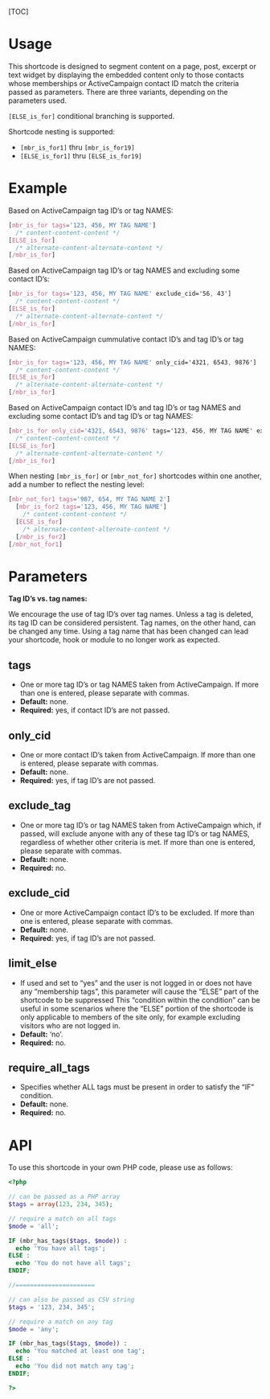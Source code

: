 [TOC]

# Usage
This shortcode is designed to segment content on a page, post, excerpt or text widget by displaying the embedded content only to those contacts whose memberships or ActiveCampaign contact ID match the criteria passed as parameters. There are three variants, depending on the parameters used.

`[ELSE_is_for]` conditional branching is supported.

Shortcode nesting is supported:

- `[mbr_is_for1]` thru `[mbr_is_for19]`
- `[ELSE_is_for1]` thru `[ELSE_is_for19]`

# Example

Based on ActiveCampaign tag ID’s or tag NAMES:

```css
[mbr_is_for tags='123, 456, MY TAG NAME']
  /* content-content-content */
[ELSE_is_for]
  /* alternate-content-alternate-content */
[/mbr_is_for]
```
Based on ActiveCampaign tag ID’s or tag NAMES and excluding some contact ID’s:

```css
[mbr_is_for tags='123, 456, MY TAG NAME' exclude_cid='56, 43']
  /* content-content-content */
[ELSE_is_for]
  /* alternate-content-alternate-content */
[/mbr_is_for]
```
Based on ActiveCampaign cummulative contact ID’s and tag ID’s or tag NAMES:

```css
[mbr_is_for tags='123, 456, MY TAG NAME' only_cid='4321, 6543, 9876']
  /* content-content-content */
[ELSE_is_for]
  /* alternate-content-alternate-content */
[/mbr_is_for]
```
Based on ActiveCampaign contact ID’s and tag ID’s or tag NAMES and excluding some contact ID’s and tag ID’s or tag NAMES:

```css
[mbr_is_for only_cid='4321, 6543, 9876' tags='123, 456, MY TAG NAME' exclude_cid='23, 45, 56' exclude_tags='87, 65, MY TAG NAME 2']
  /* content-content-content */
[ELSE_is_for]
  /* alternate-content-alternate-content */
[/mbr_is_for]
```
When nesting `[mbr_is_for]` or `[mbr_not_for]` shortcodes within one another, add a number to reflect the nesting level:

```css
[mbr_not_for1 tags='987, 654, MY TAG NAME 2']
  [mbr_is_for2 tags='123, 456, MY TAG NAME']
    /* content-content-content */
  [ELSE_is_for]
    /* alternate-content-alternate-content */
  [/mbr_is_for2]
[/mbr_not_for1]
```

# Parameters
**Tag ID’s vs. tag names:**

We encourage the use of tag ID’s over tag names. Unless a tag is deleted, its tag ID can be considered persistent. Tag names, on the other hand, can be changed any time. Using a tag name that has been changed can lead your shortcode, hook or module to no longer work as expected.

## tags
- One or more tag ID’s or tag NAMES taken from ActiveCampaign. If more than one is entered, please separate with commas.
- **Default:** none.
- **Required:** yes, if contact ID’s are not passed.

## only_cid
- One or more contact ID’s taken from ActiveCampaign. If more than one is entered, please separate with commas.
- **Default:** none.
- **Required:** yes, if tag ID’s are not passed.

## exclude_tag
- One or more tag ID’s or tag NAMES taken from ActiveCampaign which, if passed, will exclude anyone with any of these tag ID’s or tag NAMES, regardless of whether other criteria is met. If more than one is entered, please separate with commas.
- **Default:** none.
- **Required:** no.

## exclude_cid
- One or more ActiveCampaign contact ID’s to be excluded. If more than one is entered, please separate with commas.
- **Default:** none.
- **Required:** yes, if tag ID’s are not passed.

## limit_else
- If used and set to “yes” and the user is not logged in or does not have any “membership tags”, this parameter will cause the “ELSE” part of the shortcode to be suppressed This “condition within the condition” can be useful in some scenarios where the “ELSE” portion of the shortcode is only applicable to members of the site only, for example excluding visitors who are not logged in.
- **Default:** ‘no’.
- **Required:** no.

## require_all_tags
- Specifies whether ALL tags must be present in order to satisfy the “IF” condition.
- **Default:** none.
- **Required:** no.

# API
To use this shortcode in your own PHP code, please use as follows:

```php
<?php

// can be passed as a PHP array
$tags = array(123, 234, 345);

// require a match on all tags
$mode = 'all';

IF (mbr_has_tags($tags, $mode)) :
  echo 'You have all tags';
ELSE :
  echo 'You do not have all tags';
ENDIF;

//======================

// can also be passed as CSV string
$tags = '123, 234, 345';

// require a match on any tag
$mode = 'any';

IF (mbr_has_tags($tags, $mode)) :
  echo 'You matched at least one tag';
ELSE :
  echo 'You did not match any tag';
ENDIF;

?>
```